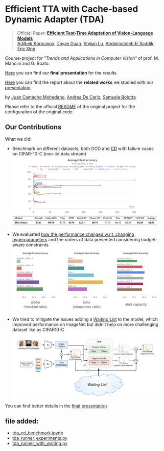 # Efficient TTA with Cache-based Dynamic Adapter (TDA)
> Official Paper:
> [**Efficient Test-Time Adaptation of Vision-Language Models**](http://arxiv.org/abs/2403.18293)<br>
> [Adilbek Karmanov](https://www.linkedin.com/in/adilbek-karmanov/), [Dayan Guan](https://dayan-guan.github.io/), [Shijian Lu](https://scholar.google.com/citations?hl=en&user=uYmK-A0AAAAJ&view=en), [Abdulmotaleb El Saddik](https://scholar.google.ca/citations?user=VcOjgngAAAAJ&hl=en), [Eric Xing](https://scholar.google.com/citations?user=5pKTRxEAAAAJ&hl=en)

Course-project for *"Trends and Applications in Computer Vision"* of prof. M. Mancini and G. Boato.

[Here](exam/Final_presentation.pdf) you can find our **final presentation** for the results.

[Here](exam/Related_Works.pdf) you can find the report about the **related works** we studied with our [presentation](exam/Related_Works_slides.pdf).

by [Juan Camacho Mohedano](https://linkedin.com/in/juan-camacho-mohedano-9a425b1b2), [Andrea De Carlo](https://www.linkedin.com/in/andreadecarlo), [Samuele Bolotta](https://linkedin.com/in/samuele-bolotta-841b16160)

Please refer to the official [README](README_official.md) of the original project for the configuration of the original code.

## Our Contributions

What we did:

- Benchmark on different datasets, both OOD and [CD](tda_cd_benchmark.ipynb)
with failure cases on CIFAR-10-C (non-iid data stream) ![CD_benchmark](docs/CD_benchmark.png)
- We evaluated [how the performance changed w.r.t. changing hyperparameters](tda_runner_experiments.py) and the orders of data presented considering budget-aware constraints ![positive_hyperparams](docs/positive_hyperparams.png)

- We tried to mitigate the issues adding a [Waiting List](tda_runner_with_waiting.py) to the model, which improved performance on ImageNet but didn’t help on more challenging dataset like as CIFAR10-C ![waiting list](docs/waiting_list.png)

You can find better details in the [final presentation](exam/Final_presentation.pdf)

## file added:
- [tda_cd_benchmark.ipynb](tda_cd_benchmark.ipynb)
- [tda_runner_experiments.py](tda_runner_experiments.py)
- [tda_runner_with_waiting.py](tda_runner_with_waiting.py)
